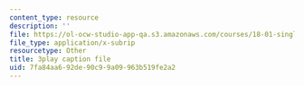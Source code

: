 ```yaml
---
content_type: resource
description: ''
file: https://ol-ocw-studio-app-qa.s3.amazonaws.com/courses/18-01-single-variable-calculus-fall-2006/7fa84aa692de90c99a09963b519fe2a2_hjZhPczMkL4.srt
file_type: application/x-subrip
resourcetype: Other
title: 3play caption file
uid: 7fa84aa6-92de-90c9-9a09-963b519fe2a2
---
```

